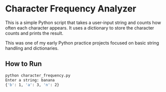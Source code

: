 # Character Frequency Analyzer

This is a simple Python script that takes a user-input string and counts how often each character appears. It uses a dictionary to store the character counts and prints the result.

This was one of my early Python practice projects focused on basic string handling and dictionaries.

## How to Run

```bash
python character_frequency.py
Enter a string: banana
{'b': 1, 'a': 3, 'n': 2}


